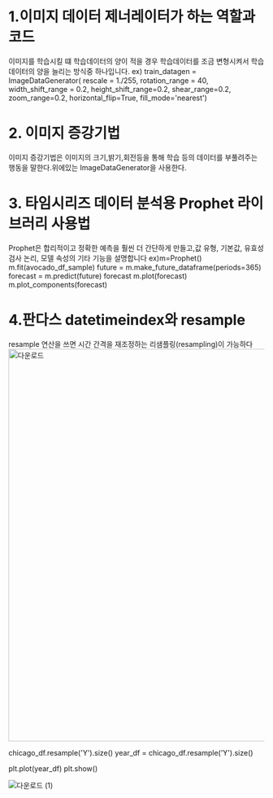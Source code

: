# 1.이미지 데이터 제너레이터가 하는 역할과 코드 
이미지를 학습시킬 떄 학습데이터의 양이 적을 경우 학습데이터를 조금 변형시켜서 학습데이터의 양을 늘리는 방식중 하나입니다.
ex) train_datagen = ImageDataGenerator(
          rescale = 1./255,
          rotation_range = 40,
          width_shift_range = 0.2,
          height_shift_range=0.2,
          shear_range=0.2,
          zoom_range=0.2,
          horizontal_flip=True,
          fill_mode='nearest')

# 2. 이미지 증강기법
이미지 증강기법은 이미지의 크기,밝기,회전등을 통해 학습 등의 데이터를 부풀려주는 행동을 말한다.위에있는 ImageDataGenerator을 사용한다.
# 3. 타임시리즈 데이터 분석용 Prophet 라이브러리 사용법
Prophet은 합리적이고 정확한 예측을 훨씬 더 간단하게 만들고,값 유형, 기본값, 유효성 검사 논리, 모델 속성의 기타 기능을 설명합니다
ex)m=Prophet()
   m.fit(avocado_df_sample)
   future = m.make_future_dataframe(periods=365)
   forecast = m.predict(future)
   forecast
   m.plot(forecast)
   m.plot_components(forecast)
 
# 4.판다스 datetimeindex와 resample
resample 연산을 쓰면 시간 간격을 재조정하는 리샘플링(resampling)이 가능하다
<img width="771" alt="다운로드" src="https://user-images.githubusercontent.com/78473055/109786015-14048300-7c50-11eb-9185-d721ed5ef15f.png">

chicago_df.resample('Y').size()
year_df = chicago_df.resample('Y').size()

plt.plot(year_df)
plt.show()


![다운로드 (1)](https://user-images.githubusercontent.com/78473055/109786221-4c0bc600-7c50-11eb-90be-224c77c1d52a.png)
